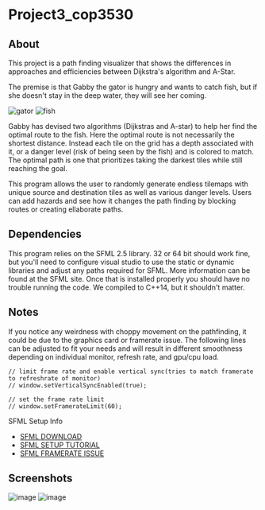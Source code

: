 # Project3_cop3530

## About
This project is a path finding visualizer that shows the differences in approaches and efficiencies between Dijkstra's algorithm and A-Star. 

The premise is that Gabby the gator is hungry and wants to catch fish, but if she doesn't stay in the deep water, they will see her coming.

![gator](https://user-images.githubusercontent.com/109101463/235012862-6f90875f-9c09-4ea4-a07f-48394df213c0.png)	![fish](https://user-images.githubusercontent.com/109101463/235012881-75af20df-a5a7-442c-bca9-a41b3bd35714.png)


Gabby has devised two algorithms (Dijkstras and A-star) to help her find the optimal route to the fish. 
Here the optimal route is not necessarily the shortest distance.
Instead each tile on the grid has a depth associated with it, or a danger level (risk of being seen by the fish) and is colored to match. The optimal path is one that 
prioritizes taking the darkest tiles while still reaching the goal.

This program allows the user to randomly generate endless tilemaps with unique source and destination tiles as well as various danger levels. 
Users can add hazards and see how it changes the path finding by blocking routes or creating ellaborate paths.


## Dependencies
This program relies on the SFML 2.5 library. 32 or 64 bit should work fine, but you'll need to configure visual studio to use the static or dynamic libraries
and adjust any paths required for SFML. More information can be found at the SFML site. Once that is installed properly you should have no trouble running the code.
We compiled to C++14, but it shouldn't matter.

## Notes
If you notice any weirdness with choppy movement on the pathfinding, it could be due to the graphics card or framerate issue. The following lines can be adjusted to fit your needs and will result in different smoothness depending on individual monitor, refresh rate, and gpu/cpu load.
	
```
// limit frame rate and enable vertical sync(tries to match framerate to refreshrate of monitor)
// window.setVerticalSyncEnabled(true);

// set the frame rate limit
// window.setFramerateLimit(60);
 ```

SFML Setup Info
- [SFML DOWNLOAD](https://www.sfml-dev.org/download.php)
- [SFML SETUP TUTORIAL](https://www.sfml-dev.org/tutorials/2.5/start-vc.php)
- [SFML FRAMERATE ISSUE](https://www.sfml-dev.org/tutorials/2.5/window-window.php)

## Screenshots
![image](https://user-images.githubusercontent.com/109101463/234973252-1c28ae3f-53dc-4e8d-99b3-d94d97f16c2f.png)
![image](https://user-images.githubusercontent.com/109101463/234973742-5532f3c7-eb3d-41ad-a69e-1098b9de7641.png)



